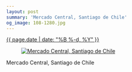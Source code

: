 ```yaml
---
layout: post
summary: 'Mercado Central, Santiago de Chile'
og_image: 108-1280.jpg
---
```


<div class="post">
 <time>
  <a href="/108">
   {{ page.date | date: "%B %-d, %Y" }}
  </a>
 </time>
 <a href="/108">
  <figure data-taken="10/19/2013">
   <img alt="Mercado Central, Santiago de Chile" sizes="(min-width: 700px) 50vw, calc(100vw - 2rem)" src="{{ site.assets_url }}/108-640.jpg" srcset="{{ site.assets_url }}/108-1280.jpg 1280w, {{ site.assets_url }}/108-960.jpg 960w, {{ site.assets_url }}/108-640.jpg 640w, {{ site.assets_url }}/108-320.jpg 320w"/>
  </figure>
 </a>
 <span>
  Mercado Central, Santiago de Chile
 </span>
</div>
